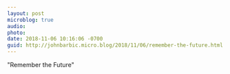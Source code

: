 ```yaml
---
layout: post
microblog: true
audio: 
photo: 
date: 2018-11-06 10:16:06 -0700
guid: http://johnbarbic.micro.blog/2018/11/06/remember-the-future.html
---
```

"Remember the Future"
